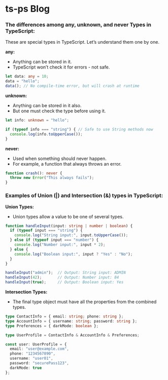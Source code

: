 # ts-ps Blog
### The differences among any, unknown, and never Types in TypeScript:

These are special types in TypeScript. Let’s understand them one by one.

**any:**
* Anything can be stored in it.
* TypeScript won’t check it for errors - not safe.

```ts
let data: any = 10;
data = "hello";
data(); // No compile-time error, but will crash at runtime
```

**unknown:**
* Anything can be stored in it also.
* But one must check the type before using it.

```ts
let info: unknown = "hello";

if (typeof info === "string") { // Safe to use String methods now
  console.log(info.toUpperCase());
}
```

**never:**
* Used when something should never happen.
* For example, a function that always throws an error.

```ts
function crash(): never {
  throw new Error("This always fails");
}
```


### Examples of Union (|) and Intersection (&) types in TypeScript:

**Union Types:**
* Union types allow a value to be one of several types.

```ts
function handleInput(input: string | number | boolean) {
  if (typeof input === "string") {
    console.log("String input:", input.toUpperCase());
  } else if (typeof input === "number") {
    console.log("Number input:", input * 2);
  } else {
    console.log("Boolean input:", input ? "Yes" : "No");
  }
}

handleInput("admin");  // Output: String input: ADMIN
handleInput(42);       // Output: Number input: 84
handleInput(true);     // Output: Boolean input: Yes
```

**Intersection Types:**
* The final type object must have all the properties from the combined types.

```ts
type ContactInfo = { email: string; phone: string };
type AccountInfo = { username: string; password: string };
type Preferences = { darkMode: boolean };

type UserProfile = ContactInfo & AccountInfo & Preferences;

const user: UserProfile = {
  email: "user@example.com",
  phone: "1234567890",
  username: "user01",
  password: "securePass123",
  darkMode: true
};
```